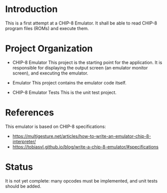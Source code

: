 # Introduction

This is a first attempt at a CHIP-8 Emulator.
It shall be able to read CHIP-8 program files (ROMs) and execute them.


# Project Organization

- CHIP-8 Emulator
	This project is the starting point for the application. It is responsible for displaying the output screen (an emulator monitor screen), and executing the emulator.

- Emulator
	This project contains the emulator code itself.

- CHIP-8 Emulator Tests
	This is the unit test project.


# References

This emulator is based on CHIP-8 specifications:
- https://multigesture.net/articles/how-to-write-an-emulator-chip-8-interpreter/
- https://tobiasvl.github.io/blog/write-a-chip-8-emulator/#specifications


# Status

It is not yet complete: many opcodes must be implemented, and unit tests should be added.



